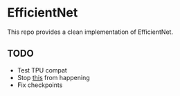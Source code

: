 # EfficientNet
This repo provides a clean implementation of EfficientNet.

## TODO
- Test TPU compat
- Stop [this](https://stackoverflow.com/a/58385932) from happening
- Fix checkpoints
